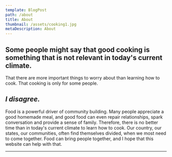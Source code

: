 ```yaml
---
template: BlogPost
path: /about
title: About
thumbnail: /assets/cooking1.jpg
metaDescription: About
---
```


## Some people might say that good cooking is something that is not relevant in today's current climate.
That there are more important things to worry about than learning how to cook.
That cooking is only for some people.
## *I disagree.*
Food is a powerful driver of community building. Many people appreciate a good homemade meal,
and good food can even repair relationships, spark conversation and provide a sense of family.
Therefore, there is no better time than in today's current climate to learn how to cook.
Our country, our states, our communities, often find themselves divided, when we most need to come together.
Food can bring people together, and I hope that this website can help with that.
- - -
